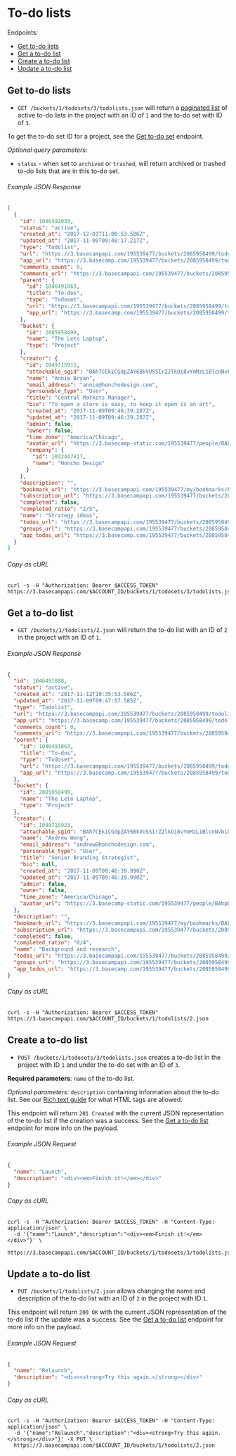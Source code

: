 To-do lists
===========

Endpoints:

- [Get to-do lists](#get-to-do-lists)
- [Get a to-do list](#get-a-to-do-list)
- [Create a to-do list](#create-a-to-do-list)
- [Update a to-do list](#update-a-to-do-list)

Get to-do lists
---------------

* `GET /buckets/1/todosets/3/todolists.json` will return a [paginated list][pagination] of active to-do lists in the project with an ID of `1` and the to-do set with ID of `3`.

To get the to-do set ID for a project, see the [Get to-do set][todoset] endpoint.

_Optional query parameters_:

* `status` - when set to `archived` or `trashed`, will return archived or trashed to-do lists that are in this to-do set.

###### Example JSON Response
<!-- START GET /buckets/1/todosets/3/todolists.json -->
```json
[
  {
    "id": 1046492039,
    "status": "active",
    "created_at": "2017-12-01T11:00:53.586Z",
    "updated_at": "2017-11-09T09:48:17.217Z",
    "type": "Todolist",
    "url": "https://3.basecampapi.com/195539477/buckets/2085958499/todolists/1046492039.json",
    "app_url": "https://3.basecamp.com/195539477/buckets/2085958499/todolists/1046492039",
    "comments_count": 0,
    "comments_url": "https://3.basecampapi.com/195539477/buckets/2085958499/recordings/1046492039/comments.json",
    "parent": {
      "id": 1046491863,
      "title": "To-dos",
      "type": "Todoset",
      "url": "https://3.basecampapi.com/195539477/buckets/2085958499/todosets/1046491863.json",
      "app_url": "https://3.basecamp.com/195539477/buckets/2085958499/todosets/1046491863"
    },
    "bucket": {
      "id": 2085958499,
      "name": "The Leto Laptop",
      "type": "Project"
    },
    "creator": {
      "id": 1049715915,
      "attachable_sgid": "BAh7CEkiCGdpZAY6BkVUSSIrZ2lkOi8vYmMzL1BlcnNvbi8xMDQ5NzE1OTE1P2V4cGlyZXNfaW4GOwBUSSIMcHVycG9zZQY7AFRJIg9hdHRhY2hhYmxlBjsAVEkiD2V4cGlyZXNfYXQGOwBUMA==--5f103c46d4f123f0068fcd0192a0f7fea7f26193",
      "name": "Annie Bryan",
      "email_address": "annie@honchodesign.com",
      "personable_type": "User",
      "title": "Central Markets Manager",
      "bio": "To open a store is easy, to keep it open is an art",
      "created_at": "2017-11-09T09:46:39.287Z",
      "updated_at": "2017-11-09T09:46:39.287Z",
      "admin": false,
      "owner": false,
      "time_zone": "America/Chicago",
      "avatar_url": "https://3.basecamp-static.com/195539477/people/BAhpBMtkkT4=--e609ef146e39f9ca5e4bb7242fdfd50aec4c3b3f/avatar-64-x4",
      "company": {
        "id": 1033447817,
        "name": "Honcho Design"
      }
    },
    "description": "",
    "bookmark_url": "https://3.basecampapi.com/195539477/my/bookmarks/BAh7CEkiCGdpZAY6BkVUSSIuZ2lkOi8vYmMzL1JlY29yZGluZy8xMDQ2NDkyMDM5P2V4cGlyZXNfaW4GOwBUSSIMcHVycG9zZQY7AFRJIg1yZWFkYWJsZQY7AFRJIg9leHBpcmVzX2F0BjsAVDA=--86725cce5d06ac1ebeb3ff3833e950a91815ec9c.json",
    "subscription_url": "https://3.basecampapi.com/195539477/buckets/2085958499/recordings/1046492039/subscription.json",
    "completed": false,
    "completed_ratio": "2/5",
    "name": "Strategy ideas",
    "todos_url": "https://3.basecampapi.com/195539477/buckets/2085958499/todolists/1046492039/todos.json",
    "groups_url": "https://3.basecampapi.com/195539477/buckets/2085958499/todolists/1046492039/groups.json",
    "app_todos_url": "https://3.basecamp.com/195539477/buckets/2085958499/todolists/1046492039/todos"
  }
]
```
<!-- END GET /buckets/1/todosets/3/todolists.json -->
###### Copy as cURL

``` shell
curl -s -H "Authorization: Bearer $ACCESS_TOKEN" https://3.basecampapi.com/$ACCOUNT_ID/buckets/1/todosets/3/todolists.json
```


Get a to-do list
----------------

* `GET /buckets/1/todolists/2.json` will return the to-do list with an ID of `2` in the project with an ID of `1`.

###### Example JSON Response
<!-- START GET /buckets/1/todolists/2.json -->
```json
{
  "id": 1046491888,
  "status": "active",
  "created_at": "2017-11-12T10:35:53.586Z",
  "updated_at": "2017-11-09T09:47:57.585Z",
  "type": "Todolist",
  "url": "https://3.basecampapi.com/195539477/buckets/2085958499/todolists/1046491888.json",
  "app_url": "https://3.basecamp.com/195539477/buckets/2085958499/todolists/1046491888",
  "comments_count": 0,
  "comments_url": "https://3.basecampapi.com/195539477/buckets/2085958499/recordings/1046491888/comments.json",
  "parent": {
    "id": 1046491863,
    "title": "To-dos",
    "type": "Todoset",
    "url": "https://3.basecampapi.com/195539477/buckets/2085958499/todosets/1046491863.json",
    "app_url": "https://3.basecamp.com/195539477/buckets/2085958499/todosets/1046491863"
  },
  "bucket": {
    "id": 2085958499,
    "name": "The Leto Laptop",
    "type": "Project"
  },
  "creator": {
    "id": 1049715923,
    "attachable_sgid": "BAh7CEkiCGdpZAY6BkVUSSIrZ2lkOi8vYmMzL1BlcnNvbi8xMDQ5NzE1OTIzP2V4cGlyZXNfaW4GOwBUSSIMcHVycG9zZQY7AFRJIg9hdHRhY2hhYmxlBjsAVEkiD2V4cGlyZXNfYXQGOwBUMA==--0097e07e5ccce36073f440e82fb4af95d149923a",
    "name": "Andrew Wong",
    "email_address": "andrew@honchodesign.com",
    "personable_type": "User",
    "title": "Senior Branding Strategist",
    "bio": null,
    "created_at": "2017-11-09T09:46:39.990Z",
    "updated_at": "2017-11-09T09:46:39.990Z",
    "admin": false,
    "owner": false,
    "time_zone": "America/Chicago",
    "avatar_url": "https://3.basecamp-static.com/195539477/people/BAhpBNNkkT4=--2d4c6d1c153687c71c54960854a6d672311b536e/avatar-64-x4"
  },
  "description": "",
  "bookmark_url": "https://3.basecampapi.com/195539477/my/bookmarks/BAh7CEkiCGdpZAY6BkVUSSIuZ2lkOi8vYmMzL1JlY29yZGluZy8xMDQ2NDkxODg4P2V4cGlyZXNfaW4GOwBUSSIMcHVycG9zZQY7AFRJIg1yZWFkYWJsZQY7AFRJIg9leHBpcmVzX2F0BjsAVDA=--73828ccc551554287ab8958db2050a59696ff06c.json",
  "subscription_url": "https://3.basecampapi.com/195539477/buckets/2085958499/recordings/1046491888/subscription.json",
  "completed": false,
  "completed_ratio": "0/4",
  "name": "Background and research",
  "todos_url": "https://3.basecampapi.com/195539477/buckets/2085958499/todolists/1046491888/todos.json",
  "groups_url": "https://3.basecampapi.com/195539477/buckets/2085958499/todolists/1046491888/groups.json",
  "app_todos_url": "https://3.basecamp.com/195539477/buckets/2085958499/todolists/1046491888/todos"
}
```
<!-- END GET /buckets/1/todolists/2.json -->
###### Copy as cURL

``` shell
curl -s -H "Authorization: Bearer $ACCESS_TOKEN" https://3.basecampapi.com/$ACCOUNT_ID/buckets/1/todolists/2.json
```


Create a to-do list
-------------------

* `POST /buckets/1/todosets/3/todolists.json` creates a to-do list in the project with ID `1` and under the to-do set with an ID of `3`.

**Required parameters**: `name` of the to-do list.

_Optional parameters_: `description` containing information about the to-do list. See our [Rich text guide][rich] for what HTML tags are allowed.

This endpoint will return `201 Created` with the current JSON representation of the to-do list if the creation was a success. See the [Get a to-do list](#get-a-to-do-list) endpoint for more info on the payload.

###### Example JSON Request

``` json
{
  "name": "Launch",
  "description": "<div><em>Finish it!</em></div>"
}
```

###### Copy as cURL

``` shell
curl -s -H "Authorization: Bearer $ACCESS_TOKEN" -H "Content-Type: application/json" \
  -d '{"name":"Launch","description":"<div><em>Finish it!</em></div>"}' \
  https://3.basecampapi.com/$ACCOUNT_ID/buckets/1/todosets/3/todolists.json
```


Update a to-do list
-------------------

* `PUT /buckets/1/todolists/2.json` allows changing the name and description of the to-do list with an ID of `2` in the project with ID `1`.

This endpoint will return `200 OK` with the current JSON representation of the to-do list if the update was a success. See the [Get a to-do list](#get-a-to-do-list) endpoint for more info on the payload.

###### Example JSON Request

``` json
{
  "name": "Relaunch",
  "description": "<div><strong>Try this again.</strong></div>"
}
```

###### Copy as cURL

``` shell
curl -s -H "Authorization: Bearer $ACCESS_TOKEN" -H "Content-Type: application/json" \
  -d '{"name":"Relaunch","description":"<div><strong>Try this again.</strong></div>"}' -X PUT \
  https://3.basecampapi.com/$ACCOUNT_ID/buckets/1/todolists/2.json
```


[trash]: https://github.com/basecamp/bc3-api/blob/master/sections/recordings.md#trash-a-recording
[pagination]: https://github.com/basecamp/bc3-api/blob/master/README.md#pagination
[todoset]: https://github.com/basecamp/bc3-api/blob/master/sections/todosets.md#get-to-do-set
[todos]: https://github.com/basecamp/bc3-api/blob/master/sections/todos.md#to-dos
[rich]: https://github.com/basecamp/bc3-api/blob/master/sections/rich_text.md
